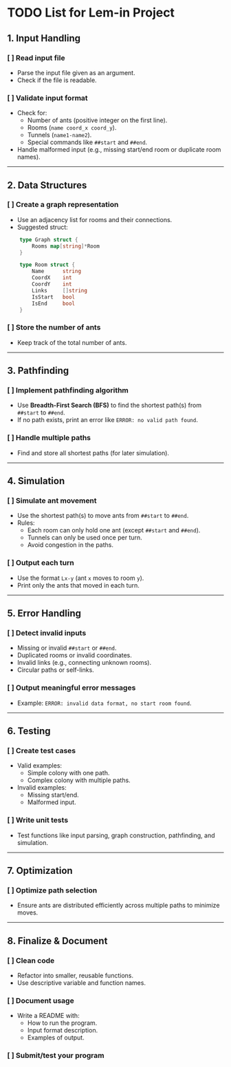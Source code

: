 # TODO List for Lem-in Project

## 1. Input Handling
### [ ] Read input file
- Parse the input file given as an argument.
- Check if the file is readable.

### [ ] Validate input format
- Check for:
  - Number of ants (positive integer on the first line).
  - Rooms (`name coord_x coord_y`).
  - Tunnels (`name1-name2`).
  - Special commands like `##start` and `##end`.
- Handle malformed input (e.g., missing start/end room or duplicate room names).

---

## 2. Data Structures
### [ ] Create a graph representation
- Use an adjacency list for rooms and their connections.
- Suggested struct:
```go
    type Graph struct {
        Rooms map[string]*Room
    }

    type Room struct {
        Name      string
        CoordX    int
        CoordY    int
        Links     []string
        IsStart   bool
        IsEnd     bool
    }
```

### [ ] Store the number of ants
- Keep track of the total number of ants.

---

## 3. Pathfinding
### [ ] Implement pathfinding algorithm
- Use **Breadth-First Search (BFS)** to find the shortest path(s) from `##start` to `##end`.
- If no path exists, print an error like `ERROR: no valid path found`.

### [ ] Handle multiple paths
- Find and store all shortest paths (for later simulation).

---

## 4. Simulation
### [ ] Simulate ant movement
- Use the shortest path(s) to move ants from `##start` to `##end`.
- Rules:
  - Each room can only hold one ant (except `##start` and `##end`).
  - Tunnels can only be used once per turn.
  - Avoid congestion in the paths.

### [ ] Output each turn
- Use the format `Lx-y` (ant `x` moves to room `y`).
- Print only the ants that moved in each turn.

---

## 5. Error Handling
### [ ] Detect invalid inputs
- Missing or invalid `##start` or `##end`.
- Duplicated rooms or invalid coordinates.
- Invalid links (e.g., connecting unknown rooms).
- Circular paths or self-links.

### [ ] Output meaningful error messages
- Example: `ERROR: invalid data format, no start room found`.

---

## 6. Testing
### [ ] Create test cases
- Valid examples:
  - Simple colony with one path.
  - Complex colony with multiple paths.
- Invalid examples:
  - Missing start/end.
  - Malformed input.

### [ ] Write unit tests
- Test functions like input parsing, graph construction, pathfinding, and simulation.

---

## 7. Optimization
### [ ] Optimize path selection
- Ensure ants are distributed efficiently across multiple paths to minimize moves.

---

## 8. Finalize & Document
### [ ] Clean code
- Refactor into smaller, reusable functions.
- Use descriptive variable and function names.

### [ ] Document usage
- Write a README with:
  - How to run the program.
  - Input format description.
  - Examples of output.

### [ ] Submit/test your program

